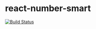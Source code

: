 # react-number-smart

[![Build Status](https://travis-ci.org/chudjane/react-number-smart.svg?branch=master)](https://travis-ci.org/chudjane/react-number-smart)
